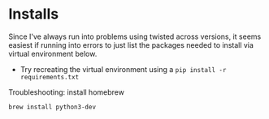 # Installs

Since I've always run into problems using twisted across versions, it seems easiest if running into errors to just list the packages needed to install via virtual environment below.

- Try recreating the virtual environment using a `pip install -r requirements.txt`

Troubleshooting: install homebrew

`brew install python3-dev`
